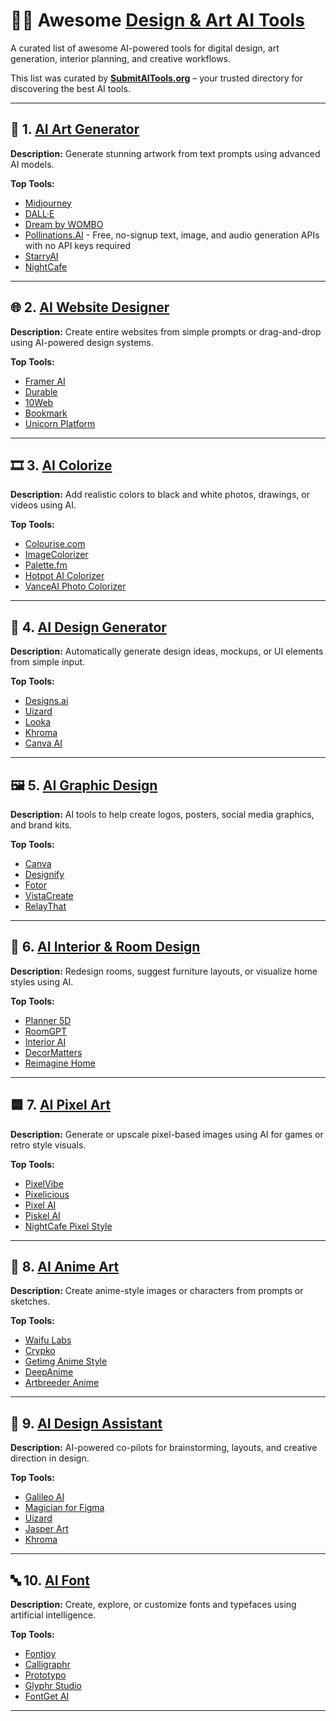 # 🎨✨ Awesome [Design & Art AI Tools](https://submitaitools.org/category/best-ai-design-art-tools)

A curated list of awesome AI-powered tools for digital design, art generation, interior planning, and creative workflows.

This list was curated by [**SubmitAITools.org**](https://submitaitools.org/) – your trusted directory for discovering the best AI tools.

---

## 🎨 1. [AI Art Generator](https://submitaitools.org/category/best-ai-art-generator-tools)
**Description:** Generate stunning artwork from text prompts using advanced AI models.

**Top Tools:**
- [Midjourney](https://www.midjourney.com/)
- [DALL·E](https://openai.com/dall-e)
- [Dream by WOMBO](https://www.wombo.art/)
- [Pollinations.AI](https://pollinations.ai/) - Free, no-signup text, image, and audio generation APIs with no API keys required
- [StarryAI](https://www.starryai.com/)
- [NightCafe](https://creator.nightcafe.studio/)

---

## 🌐 2. [AI Website Designer](https://submitaitools.org/category/best-ai-website-designer-tools)
**Description:** Create entire websites from simple prompts or drag-and-drop using AI-powered design systems.

**Top Tools:**
- [Framer AI](https://www.framer.com/ai/)
- [Durable](https://durable.co/)
- [10Web](https://10web.io/)
- [Bookmark](https://www.bookmark.com/)
- [Unicorn Platform](https://unicornplatform.com/)

---

## 🎞️ 3. [AI Colorize](https://submitaitools.org/category/best-ai-colorize-tools)
**Description:** Add realistic colors to black and white photos, drawings, or videos using AI.

**Top Tools:**
- [Colourise.com](https://colourise.com/)
- [ImageColorizer](https://imagecolorizer.com/)
- [Palette.fm](https://palette.fm/)
- [Hotpot AI Colorizer](https://hotpot.ai/colorizer)
- [VanceAI Photo Colorizer](https://vanceai.com/photo-colorizer/)

---

## 🧩 4. [AI Design Generator](https://submitaitools.org/category/best-ai-design-generator-tools)
**Description:** Automatically generate design ideas, mockups, or UI elements from simple input.

**Top Tools:**
- [Designs.ai](https://designs.ai/)
- [Uizard](https://uizard.io/)
- [Looka](https://looka.com/)
- [Khroma](http://khroma.co/)
- [Canva AI](https://www.canva.com/)

---

## 🖼️ 5. [AI Graphic Design](https://submitaitools.org/category/best-ai-graphic-design-tools)
**Description:** AI tools to help create logos, posters, social media graphics, and brand kits.

**Top Tools:**
- [Canva](https://www.canva.com/)
- [Designify](https://www.designify.com/)
- [Fotor](https://www.fotor.com/)
- [VistaCreate](https://create.vista.com/)
- [RelayThat](https://relaythat.com/)

---

## 🏡 6. [AI Interior & Room Design](https://submitaitools.org/category/best-ai-interior-room-design-tools)
**Description:** Redesign rooms, suggest furniture layouts, or visualize home styles using AI.

**Top Tools:**
- [Planner 5D](https://planner5d.com/)
- [RoomGPT](https://www.roomgpt.io/)
- [Interior AI](https://interiorai.com/)
- [DecorMatters](https://decormatters.com/)
- [Reimagine Home](https://reimaginehome.ai/)

---

## 🟦 7. [AI Pixel Art](https://submitaitools.org/category/best-ai-pixel-art-tools)
**Description:** Generate or upscale pixel-based images using AI for games or retro style visuals.

**Top Tools:**
- [PixelVibe](https://pixelvibe.com/)
- [Pixelicious](https://pixelicious.xyz/)
- [Pixel AI](https://pixelai.art/)
- [Piskel AI](https://www.piskelapp.com/)
- [NightCafe Pixel Style](https://creator.nightcafe.studio/)

---

## 🎌 8. [AI Anime Art](https://submitaitools.org/category/best-ai-anime-art-tools)
**Description:** Create anime-style images or characters from prompts or sketches.

**Top Tools:**
- [Waifu Labs](https://waifulabs.com/)
- [Crypko](https://crypko.ai/)
- [Getimg Anime Style](https://getimg.ai/)
- [DeepAnime](https://deepanime.ai/)
- [Artbreeder Anime](https://www.artbreeder.com/)

---

## 🧠 9. [AI Design Assistant](https://submitaitools.org/category/best-ai-design-assistant-tools)
**Description:** AI-powered co-pilots for brainstorming, layouts, and creative direction in design.

**Top Tools:**
- [Galileo AI](https://www.usegalileo.ai/)
- [Magician for Figma](https://magician.design/)
- [Uizard](https://uizard.io/)
- [Jasper Art](https://www.jasper.ai/art)
- [Khroma](http://khroma.co/)

---

## 🔤 10. [AI Font](https://submitaitools.org/category/best-ai-font-tools)
**Description:** Create, explore, or customize fonts and typefaces using artificial intelligence.

**Top Tools:**
- [Fontjoy](https://fontjoy.com/)
- [Calligraphr](https://www.calligraphr.com/)
- [Prototypo](https://www.prototypo.io/)
- [Glyphr Studio](http://glyphrstudio.com/)
- [FontGet AI](https://www.fontget.com/)

---
